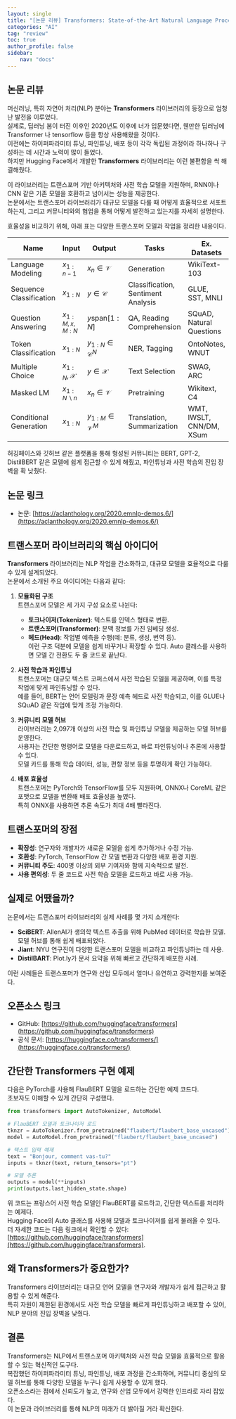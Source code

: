 ```yaml
---
layout: single
title: "[논문 리뷰] Transformers: State-of-the-Art Natural Language Processing"
categories: "AI"
tag: "review"
toc: true
author_profile: false
sidebar:
    nav: "docs"
---
```



## 논문 리뷰

머신러닝, 특히 자연어 처리(NLP) 분야는 **Transformers** 라이브러리의 등장으로 엄청난 발전을 이루었다.  
실제로, 딥러닝 붐이 터진 이후인 2020년도 이후에 너가 입문했다면, 웬만한 딥러닝에 Transformer 나 tensorflow 등을 항상 사용해왔을 것이다.  
이전에는 하이퍼파라미터 튜닝, 파인튜닝, 배포 등이 각각 독립된 과정이라 하나하나 구성하는 데 시간과 노력이 많이 들었다.  
하지만 Hugging Face에서 개발한 **Transformers** 라이브러리는 이런 불편함을 싹 해결해줬다.  

이 라이브러리는 트랜스포머 기반 아키텍처와 사전 학습 모델을 지원하며, RNN이나 CNN 같은 기존 모델을 호환하고 넘어서는 성능을 제공한다.  
논문에서는 트랜스포머 라이브러리가 대규모 모델을 다룰 때 어떻게 효율적으로 서포트하는지, 그리고 커뮤니티와의 협업을 통해 어떻게 발전하고 있는지를 자세히 설명한다.  

효율성을 비교하기 위해, 아래 표는 다양한 트랜스포머 모델과 작업을 정리한 내용이다.  

| Name                  | Input         | Output             | Tasks                              | Ex. Datasets          |
|-----------------------|---------------|--------------------|------------------------------------|-----------------------|
| Language Modeling     | $x_{1:n-1}$  | $x_n \in \mathcal{V}$ | Generation                      | WikiText-103          |
| Sequence Classification| $x_{1:N}$    | $y \in \mathcal{C}$ | Classification, Sentiment Analysis | GLUE, SST, MNLI       |
| Question Answering    | $x_{1:M, x, M:N}$ | $y \text{span}[1:N]$ | QA, Reading Comprehension      | SQuAD, Natural Questions |
| Token Classification  | $x_{1:N}$    | $y_{1:N} \in \mathcal{C}^N$ | NER, Tagging                | OntoNotes, WNUT       |
| Multiple Choice       | $x_{1:N}, \mathcal{X}$ | $y \in \mathcal{X}$ | Text Selection                | SWAG, ARC             |
| Masked LM             | $x_{1:N \backslash n}$ | $x_n \in \mathcal{V}$ | Pretraining                  | Wikitext, C4          |
| Conditional Generation| $x_{1:N}$    | $y_{1:M} \in \mathcal{V}^M$ | Translation, Summarization   | WMT, IWSLT, CNN/DM, XSum |

허깅페이스와 깃허브 같은 플랫폼을 통해 형성된 커뮤니티는 BERT, GPT-2, DistilBERT 같은 모델에 쉽게 접근할 수 있게 해줬고, 파인튜닝과 사전 학습의 진입 장벽을 확 낮췄다.  

## 논문 링크
- 논문: [https://aclanthology.org/2020.emnlp-demos.6/](https://aclanthology.org/2020.emnlp-demos.6/)  

## 트랜스포머 라이브러리의 핵심 아이디어
**Transformers** 라이브러리는 NLP 작업을 간소화하고, 대규모 모델을 효율적으로 다룰 수 있게 설계되었다.  
논문에서 소개된 주요 아이디어는 다음과 같다:

1. **모듈화된 구조**  
   트랜스포머 모델은 세 가지 구성 요소로 나뉜다:  
   - **토크나이저(Tokenizer)**: 텍스트를 인덱스 형태로 변환.  
   - **트랜스포머(Transformer)**: 문맥 정보를 가진 임베딩 생성.  
   - **헤드(Head)**: 작업별 예측을 수행(예: 분류, 생성, 번역 등).  
   이런 구조 덕분에 모델을 쉽게 바꾸거나 확장할 수 있다. Auto 클래스를 사용하면 모델 간 전환도 두 줄 코드로 끝난다.  

2. **사전 학습과 파인튜닝**  
   트랜스포머는 대규모 텍스트 코퍼스에서 사전 학습된 모델을 제공하며, 이를 특정 작업에 맞게 파인튜닝할 수 있다.  
   예를 들어, BERT는 언어 모델링과 문장 예측 헤드로 사전 학습되고, 이를 GLUE나 SQuAD 같은 작업에 맞게 조정 가능하다.  

3. **커뮤니티 모델 허브**  
   라이브러리는 2,097개 이상의 사전 학습 및 파인튜닝 모델을 제공하는 모델 허브를 운영한다.  
   사용자는 간단한 명령어로 모델을 다운로드하고, 바로 파인튜닝이나 추론에 사용할 수 있다.  
   모델 카드를 통해 학습 데이터, 성능, 편향 정보 등을 투명하게 확인 가능하다.  

4. **배포 효율성**  
   트랜스포머는 PyTorch와 TensorFlow를 모두 지원하며, ONNX나 CoreML 같은 포맷으로 모델을 변환해 배포 효율성을 높였다.  
   특히 ONNX를 사용하면 추론 속도가 최대 4배 빨라진다.  

## 트랜스포머의 장점
- **확장성**: 연구자와 개발자가 새로운 모델을 쉽게 추가하거나 수정 가능.  
- **호환성**: PyTorch, TensorFlow 간 모델 변환과 다양한 배포 환경 지원.  
- **커뮤니티 주도**: 400명 이상의 외부 기여자와 함께 지속적으로 발전.  
- **사용 편의성**: 두 줄 코드로 사전 학습 모델을 로드하고 바로 사용 가능.  

## 실제로 어땠을까?
논문에서는 트랜스포머 라이브러리의 실제 사례를 몇 가지 소개한다:  
- **SciBERT**: AllenAI가 생의학 텍스트 추출을 위해 PubMed 데이터로 학습한 모델. 모델 허브를 통해 쉽게 배포되었다.  
- **Jiant**: NYU 연구진이 다양한 트랜스포머 모델을 비교하고 파인튜닝하는 데 사용.  
- **DistilBART**: Plot.ly가 문서 요약을 위해 빠르고 간단하게 배포한 사례.  

이런 사례들은 트랜스포머가 연구와 산업 모두에서 얼마나 유연하고 강력한지를 보여준다.  

## 오픈소스 링크
- GitHub: [https://github.com/huggingface/transformers](https://github.com/huggingface/transformers)  
- 공식 문서: [https://huggingface.co/transformers/](https://huggingface.co/transformers/)  

## 간단한 Transformers 구현 예제
다음은 PyTorch를 사용해 FlauBERT 모델을 로드하는 간단한 예제 코드다.  
초보자도 이해할 수 있게 간단히 구성했다.  

```python
from transformers import AutoTokenizer, AutoModel

# FlauBERT 모델과 토크나이저 로드
tknzr = AutoTokenizer.from_pretrained("flaubert/flaubert_base_uncased")
model = AutoModel.from_pretrained("flaubert/flaubert_base_uncased")

# 텍스트 입력 예제
text = "Bonjour, comment vas-tu?"
inputs = tknzr(text, return_tensors="pt")

# 모델 추론
outputs = model(**inputs)
print(outputs.last_hidden_state.shape)
```

위 코드는 프랑스어 사전 학습 모델인 FlauBERT를 로드하고, 간단한 텍스트를 처리하는 예제다.  
Hugging Face의 Auto 클래스를 사용해 모델과 토크나이저를 쉽게 불러올 수 있다.  
더 자세한 코드는 다음 링크에서 확인할 수 있다: [https://github.com/huggingface/transformers](https://github.com/huggingface/transformers).  

## 왜 Transformers가 중요한가?
Transformers 라이브러리는 대규모 언어 모델을 연구자와 개발자가 쉽게 접근하고 활용할 수 있게 해준다.  
특히 자원이 제한된 환경에서도 사전 학습 모델을 빠르게 파인튜닝하고 배포할 수 있어, NLP 분야의 진입 장벽을 낮췄다.  

## 결론
Transformers는 NLP에서 트랜스포머 아키텍처와 사전 학습 모델을 효율적으로 활용할 수 있는 혁신적인 도구다.  
복잡했던 하이퍼파라미터 튜닝, 파인튜닝, 배포 과정을 간소화하며, 커뮤니티 중심의 모델 허브를 통해 다양한 모델을 누구나 쉽게 사용할 수 있게 했다.  
오픈소스라는 점에서 신뢰도가 높고, 연구와 산업 모두에서 강력한 인프라로 자리 잡았다.  
이 논문과 라이브러리를 통해 NLP의 미래가 더 밝아질 거라 확신한다.